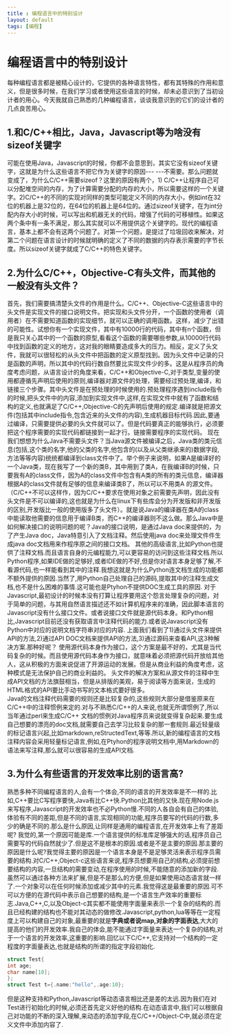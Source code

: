 ```yaml
---
title : 编程语言中的特别设计
layout: default
tags: [编程]
---
```

# 编程语言中的特别设计 #

每种编程语言都是被精心设计的，它提供的各种语言特性，都有其特殊的作用和意义，但是很多时候，在我们学习或者使用这些语言的时候，却未必意识到了当初设计者的用心。今天我就自己熟悉的几种编程语言，谈谈我意识到的它们的设计者的几点良苦用心。

## 1.和C/C++相比，Java，Javascript等为啥没有sizeof关键字 ##
可能在使用Java，Javascript的时候，你都不会意思到，其实它没有sizeof关键字，这就是为什么这些语言不把它作为关键字的原因--- ---不需要。那么问题就变成了，为什么C/C++需要sizeof？这里的原因有两个，1) C/C++让程序自己可以分配堆空间的内存，为了计算需要分配的内存的大小，所以需要这样的一个关键字。2)C/C++的不同的实现对同样的类型可能定义不同的内存大小，例如int在32位的机器上是32位的，在64位的机器上是64位的。通过sizeof关键字，在为int分配内存大小的时候，可以写出和机器无关的代码，增强了代码的可移植性。如果这两个条中有一条不满足，那么其实就可以不用提供这个关键字的。现代的编程语言，基本上都不会有这两个问题了。对第一个问题，是提过了垃圾回收来解决，对第二个问题在语言设计的时候就明确的定义了不同的数据的内存表示需要的字节长度。所以sizeof关键字就成了C/C++的特色关键字。

## 2.为什么C/C++，Objective-C有头文件，而其他的一般没有头文件？ ##
首先，我们需要搞清楚头文件的作用是什么。C/C++、Objective-C这些语言中的头文件是实现文件的接口说明文件。把实现和头文件分开，一个函数的使用者（调用者）在不需要知道函数的实现细节，就可以正确的调用函数。这样，减少了出错的可能性。试想你有一个实现文件，其中有10000行的代码，其中有n个函数，但是我只关心其中的一个函数的原型,看看这个函数的需要哪些参数,从10000行代码中找到函数的定义的地方，这对我的眼睛要造成多大的压力。相反，定义了头文件，我就可以很轻松的从头文件中把函数的定义原型找到。因为头文件中记录的只是函数的声明，所以其中的代码行数自然要比实现文件少的多。这是从程序员的角度考虑问题，从语言设计的角度来看，C/C++和Objective-C,对于类型,变量的使用都遵循先声明后使用的原则,编译器对源文件的处理，需要经过预处理,编译，和链接三个步骤。其中头文件是在预处理的时候使用的.预处理程序遇到include指令的时候,把头文件中的内容,添加到实现文件中,这样,在实现文件中就有了函数和结构的定义,也就满足了C/C++,Objective-C的先声明后使用的规定.编译就是把源文件(包括其中include指令,包含近来的头文件的内容),生成机器目标代码.因此,要通过编译，只需要提供必要的头文件就可以了。但是代码要真正的能够执行，必须要把这个程序需要的实现代码都链接到一起才行。链接需要程序的实现代码。
现在我们想想为什么Java不需要头文件？当Java源文件被编译之后，Java类的类元信息(包括,这个类的名字,他的父类的名字,他包含的(以及从父类继承来的)数据字段,方法等等内容)统统都编译到class文件中了。举个例子来说明，如果A是编译好的一个Java类，现在我写了一个新的类B，其中用到了类A，在我编译B的时候，只要我有A的class文件，因为A的class文件中包含有A类的所有的类元信息，编译器根据A的class文件就有足够的信息来编译类B了，所以可以不用类A 的源文件。（C/C++不可以这样作，因为C/C++要求在使用对象之前需要先声明，因此没有头文件是不可以编译的,这也就是为什么在linux下有些库会分为开发版和非开发版的区别,开发版比一般的使用版多了头文件）。就是说Java的编译器在类A的class中能读取他需要的信息用于编译B类，而C++的编译器则不这么做。那么Java中是如何解决接口的说明问题的呢？Java的接口说明，是通过Java doc来提供的，为了产生Java doc，Java特意引入了文档注释。然后使用java doc来处理文件件生成java doc文档用来作程序原之间的接口文档。
其他的高级语言,比如Python也提供了注释文档.而且语言自身的元编程能力,可以更容易的访问到这些注释文档.所以Python程序,如果IDE做的足够好,或者IDE做的不好,但是你对语言本身足够了解,不看源代码,也一样能看到其中的注释.我想这就是为什么Python连文档生成的功能都不额外提供的原因.当然了,用Python自己处理自己的源码,提取其中的注释生成文档,也不是什么困难的事情.这可能也是Ptyhon不提供DOC生成工具的原因.
对于Javascript,最初设计的时候本没有打算让程序要用这个怨言处理复杂的问题，对于简单的问题，与其用自然语言描述还不如计算机程序来的准确，因此脚本语言的Javascript没有什么接口文件。或者说接口文件就是源代码本身。和Python相比,Javascript目前还没有获取语言中注释代码的能力.或者说Javascript没有Python中对应的说明文档字符串对应的内容.
上面我们看到了1)通过头文件来提供API的方法,2)通过API DOC文档来提供API的方法,3)通过源码来查看API,这3种解决方案.那种好呢？
使用源代码本身作为接口，这个方案是最不好的，尤其是当代码复杂的时候。而且使用源代码本身作为接口，就意味着必须把源代码开放给其他人，这从积极的方面来说促进了开源运动的发展。但是从商业利益的角度考虑，这种模式是无法保护自己的商业利益的。
头文件的解决方案和从源文件的注释中生成API文档的方法旗鼓相当，但是从排版的美观，易于阅读等方面来说，生成的HTML格式的API要比手动书写的文本格式要好很多。  
Java的文档注释代码需要的规则还是比较复杂的,这些规则大部分是借鉴原来在C/C++中的注释惯例来定的.对与不熟悉C/C++的人来说,也就无所谓惯例了,所以当年通过perl来生成C/C++ 文档的惯例对Java程序员来说就变得复杂起来.要生成自己想要的漂亮的doc文档,就需要自己去学习比较复杂的那一套规则.最近轻量级的标记语言兴起,比如markdown,reStructedText,等等.所以,新的编程语言的文档注释内容会采用轻量标记语言,例如,在Ptyhon的程序说明文档中,用Markdown的语法来写注释,那么就可以很容易的生成API文档.

## 3.为什么有些语言的开发效率比别的语言高? ##
熟悉多种不同编程语言的人,会有一个体会,不同的语言的开发效率是不一样的.比如,C++要比C写程序要快,Java有比C++快.Python比其他的又快.现在用Node.js来写程序,Javascript的开发效率也不必Python慢.不同的人各自会有自己的体验,体验有不同的差距,但是不同的语言,实现相同的功能,程序员要写的代码的行数,多少的确是不同的.那么是什么原因,让同样是通用的编程语言,在开发效率上有了差距呢?
我觉的,第一个原因可能是库.一个语言提供的标准库足够强大的话,程序员自己需要写的代码自然就少了.但是这不是根本的原因.或者是不是主要的原因.那主要的原因是什么呢?我觉得主要的原因是一个语言本身是不是足够灵活来表示程序员需要的结构.对C/C++,Object-c这些语言来说,程序员想要用自己的结构,必须提前想要结构的内容,一旦结构的需要变动,在程序使用的时候,不能随意的添加新的字段.虽然可以通过各种方法来扩展,但是不是那么的方便,但是如果使用动态语言就一样了.一个对象可以在任何时候添加或减少其中的元素.我觉得这是最重要的原因.可不可以方便的在源代码中表示自己想要的结构,是一个语言生产效率的重要标志.Java,C++,C,以及Object-c其实都不能使用字面量来表示一个复杂的结构的.而且已经构建的结构也不能对其动态的做修改.Javascript,python,lua等等在一定程度上可以构建自己的对象,最重要的就是**字典或者说map,对象的字面表达**,大大的提高的他们的开发效率.我自己的体会,能不能通过字面量来表达一个复杂的结构,对于一个语言的开发效率,这重要的影响.回忆以下C/C++,它支持对一个结构的一定程度的字面量表达,也就是结构的所谓的指定字段初始化.

```C
struct Test{
int age;
char name[10];
};
struct Test t={.name:"hello",.age:10};
```

但是这种支持和Python,Javascript等动态语言相比还是差的太远.因为我们在对Test进行初始化的时候,必须还首先定义好他的结构.在动态语言中,我们可以根据自己对功能的不断的深入理解,来动态的添加字段,在C/C++/Object-C中,就必须在定义文件中添加内容了.

